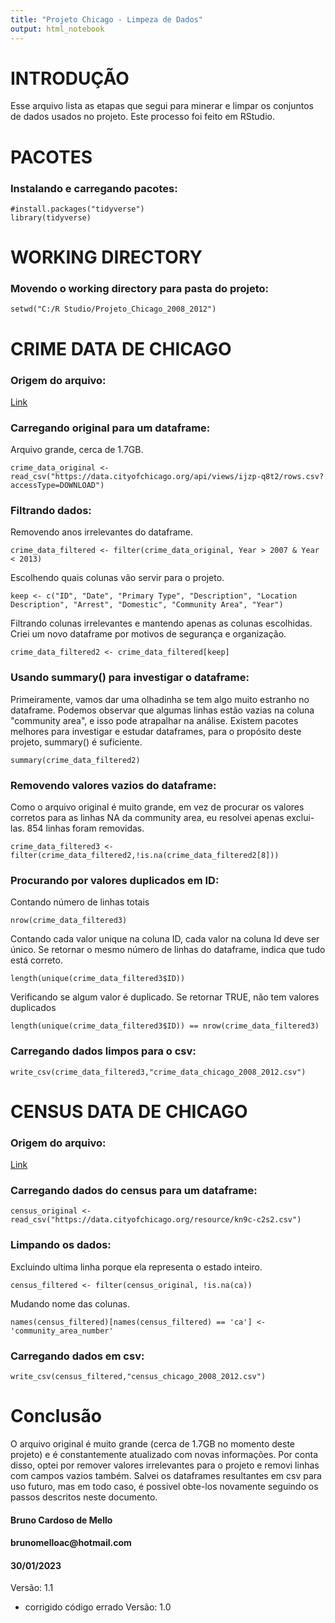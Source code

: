 ```yaml
---
title: "Projeto Chicago - Limpeza de Dados"
output: html_notebook
---
```

# INTRODUÇÃO

Esse arquivo lista as etapas que segui para minerar e limpar os conjuntos de dados usados no projeto. Este processo foi feito em RStudio.

# PACOTES

### Instalando e carregando pacotes:

```{r}
#install.packages("tidyverse")
library(tidyverse)
```

# WORKING DIRECTORY

### Movendo o working directory para pasta do projeto:

```{r}
setwd("C:/R Studio/Projeto_Chicago_2008_2012")
```

# CRIME DATA DE CHICAGO

### Origem do arquivo:

[Link](https://data.cityofchicago.org/Public-Safety/Crimes-2001-to-Present/ijzp-q8t2?utm_medium=Exinfluencer&utm_source=Exinfluencer&utm_content=000026UJ&utm_term=10006555&utm_id=NA-SkillsNetwork-Channel-SkillsNetworkCoursesIBMDeveloperSkillsNetworkDB0201ENSkillsNetwork20127838-2022-01-01)

### Carregando original para um dataframe:
Arquivo grande, cerca de 1.7GB.
```{r}
crime_data_original <- read_csv("https://data.cityofchicago.org/api/views/ijzp-q8t2/rows.csv?accessType=DOWNLOAD")
```

### Filtrando dados:
Removendo anos irrelevantes do dataframe.
```{r}
crime_data_filtered <- filter(crime_data_original, Year > 2007 & Year < 2013)
```
Escolhendo quais colunas vão servir para o projeto.
```{r}
keep <- c("ID", "Date", "Primary Type", "Description", "Location Description", "Arrest", "Domestic", "Community Area", "Year")
```
Filtrando colunas irrelevantes e mantendo apenas as colunas escolhidas.
Criei um novo dataframe por motivos de segurança e organização.
```{r}
crime_data_filtered2 <- crime_data_filtered[keep]
```

### Usando summary() para investigar o dataframe:

Primeiramente, vamos dar uma olhadinha se tem algo muito estranho no dataframe. 
Podemos observar que algumas linhas estão vazias na coluna "community area", e isso pode atrapalhar na análise.
Existem pacotes melhores para investigar e estudar dataframes, para o propósito deste projeto, summary() é suficiente.
```{r}
summary(crime_data_filtered2)
```

### Removendo valores vazios do dataframe:

Como o arquivo original é muito grande, em vez de procurar os valores corretos para as linhas NA da community area, eu resolvei apenas exclui-las.
854 linhas foram removidas.
```{r}
crime_data_filtered3 <- filter(crime_data_filtered2,!is.na(crime_data_filtered2[8]))
```

### Procurando por valores duplicados em ID:

Contando número de linhas totais
```{r}
nrow(crime_data_filtered3)
```
Contando cada valor unique na coluna ID, cada valor na coluna Id deve ser único.
Se retornar o mesmo número de linhas do dataframe, indica que tudo está correto.
```{r}
length(unique(crime_data_filtered3$ID))
```
Verificando se algum valor é duplicado. Se retornar TRUE, não tem valores duplicados
```{r}
length(unique(crime_data_filtered3$ID)) == nrow(crime_data_filtered3)
```

### Carregando dados limpos para o csv:

```{r}
write_csv(crime_data_filtered3,"crime_data_chicago_2008_2012.csv")
```

# CENSUS DATA DE CHICAGO

### Origem do arquivo:

[Link](https://data.cityofchicago.org/Health-Human-Services/Census-Data-Selected-socioeconomic-indicators-in-C/kn9c-c2s2?utm_medium=Exinfluencer&utm_source=Exinfluencer&utm_content=000026UJ&utm_term=10006555&utm_id=NA-SkillsNetwork-Channel-SkillsNetworkCoursesIBMDeveloperSkillsNetworkDB0201ENSkillsNetwork20127838-2022-01-01)

### Carregando dados do census para um dataframe:

```{r}
census_original <- read_csv("https://data.cityofchicago.org/resource/kn9c-c2s2.csv")
```

### Limpando os dados:
Excluindo ultima linha porque ela representa o estado inteiro.
```{r}
census_filtered <- filter(census_original, !is.na(ca))
```
Mudando nome das colunas.
```{r}
names(census_filtered)[names(census_filtered) == 'ca'] <- 'community_area_number'
```

### Carregando dados em csv:

```{r}
write_csv(census_filtered,"census_chicago_2008_2012.csv")
```

# Conclusão

O arquivo original é muito grande (cerca de 1.7GB no momento deste projeto) e é constantemente atualizado com novas informações. Por conta disso, optei por remover valores irrelevantes para o projeto e removi linhas com campos vazios também. Salvei os dataframes resultantes em csv para uso futuro, mas em todo caso, é possivel obte-los novamente seguindo os passos descritos neste documento.

#### Bruno Cardoso de Mello

#### brunomelloac\@hotmail.com

#### 30/01/2023

Versão: 1.1
- corrigido código errado
Versão: 1.0
